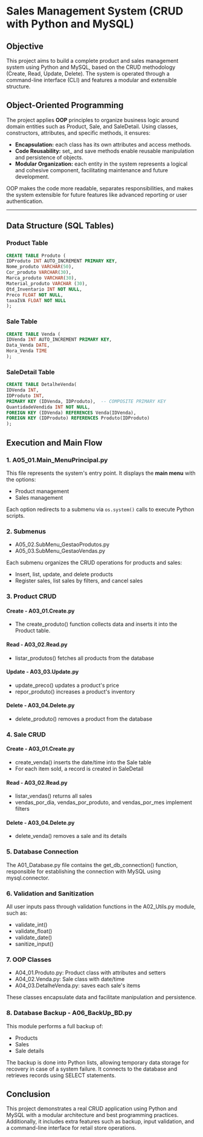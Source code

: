 # Sales Management System (CRUD with Python and MySQL)

## Objective

This project aims to build a complete product and sales management system using Python and MySQL, based on the CRUD methodology (Create, Read, Update, Delete). The system is operated through a command-line interface (CLI) and features a modular and extensible structure.

## Object-Oriented Programming

The project applies **OOP** principles to organize business logic around domain entities such as Product, Sale, and SaleDetail. Using classes, constructors, attributes, and specific methods, it ensures:

- **Encapsulation:** each class has its own attributes and access methods.
- **Code Reusability:** set_ and save methods enable reusable manipulation and persistence of objects.
- **Modular Organization:** each entity in the system represents a logical and cohesive component, facilitating maintenance and future development.

OOP makes the code more readable, separates responsibilities, and makes the system extensible for future features like advanced reporting or user authentication.

---
## Data Structure (SQL Tables)

### Product Table

```sql
CREATE TABLE Produto (
IDProduto INT AUTO_INCREMENT PRIMARY KEY,
Nome_produto VARCHAR(50),
Cor_produto VARCHAR(30),
Marca_produto VARCHAR(30),
Material_produto VARCHAR (30),
Qtd_Inventario INT NOT NULL,
Preco FLOAT NOT NULL,
taxaIVA FLOAT NOT NULL
);
```

### Sale Table

```sql
CREATE TABLE Venda (
IDVenda INT AUTO_INCREMENT PRIMARY KEY,
Data_Venda DATE,
Hora_Venda TIME
);
```

### SaleDetail Table

```sql
CREATE TABLE DetalheVenda(
IDVenda INT,
IDProduto INT,
PRIMARY KEY (IDVenda, IDProduto),  -- COMPOSITE PRIMARY KEY
QuantidadeVendida INT NOT NULL,
FOREIGN KEY (IDVenda) REFERENCES Venda(IDVenda),
FOREIGN KEY (IDProduto) REFERENCES Produto(IDProduto)
);
```

## Execution and Main Flow

### 1. A05_01.Main_MenuPrincipal.py

This file represents the system's entry point. It displays the **main menu** with the options:

- Product management
- Sales management

Each option redirects to a submenu via `os.system()` calls to execute Python scripts.

### 2. Submenus

- A05_02.SubMenu_GestaoProdutos.py
- A05_03.SubMenu_GestaoVendas.py

Each submenu organizes the CRUD operations for products and sales:

- Insert, list, update, and delete products
- Register sales, list sales by filters, and cancel sales

### 3. Product CRUD

#### Create - A03_01.Create.py

- The create_produto() function collects data and inserts it into the Product table.

#### Read - A03_02.Read.py

- listar_produtos() fetches all products from the database

#### Update - A03_03.Update.py

- update_preco() updates a product's price
- repor_produto() increases a product's inventory

#### Delete - A03_04.Delete.py

- delete_produto() removes a product from the database

### 4. Sale CRUD

#### Create - A03_01.Create.py

- create_venda() inserts the date/time into the Sale table
- For each item sold, a record is created in SaleDetail

#### Read - A03_02.Read.py

- listar_vendas() returns all sales
- vendas_por_dia, vendas_por_produto, and vendas_por_mes implement filters

#### Delete - A03_04.Delete.py

- delete_venda() removes a sale and its details

### 5. Database Connection

The A01_Database.py file contains the get_db_connection() function, responsible for establishing the connection with MySQL using mysql.connector.

### 6. Validation and Sanitization

All user inputs pass through validation functions in the A02_Utils.py module, such as:

- validate_int()
- validate_float()
- validate_date()
- sanitize_input()

### 7. OOP Classes

- A04_01.Produto.py: Product class with attributes and setters
- A04_02.Venda.py: Sale class with date/time
- A04_03.DetalheVenda.py: saves each sale's items

These classes encapsulate data and facilitate manipulation and persistence.

### 8. Database Backup - A06_BackUp_BD.py

This module performs a full backup of:

- Products
- Sales
- Sale details

The backup is done into Python lists, allowing temporary data storage for recovery in case of a system failure. It connects to the database and retrieves records using SELECT statements.

## Conclusion

This project demonstrates a real CRUD application using Python and MySQL with a modular architecture and best programming practices. Additionally, it includes extra features such as backup, input validation, and a command-line interface for retail store operations.
